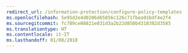 ```yaml
---
redirect_url: /information-protection/configure-policy-templates
ms.openlocfilehash: 5e95d2e4d0206d65856c126c71fbea91bdf4e2f4
ms.sourcegitcommit: fc789ce08821e031d3a2b22d850b4318302d3585
ms.translationtype: HT
ms.contentlocale: it-IT
ms.lasthandoff: 01/08/2018
---
```

